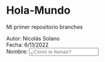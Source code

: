 # Hola-Mundo
Mi primer repositorio branches

Autor: Nicolás Solano
<br>
Fecha: 6/11/2022
<br>
<label for="Nombre">Nombre:</label>
<input type="text" id="Nombre" name="Nombre" placeholder="¿Cómo te llamas?">
